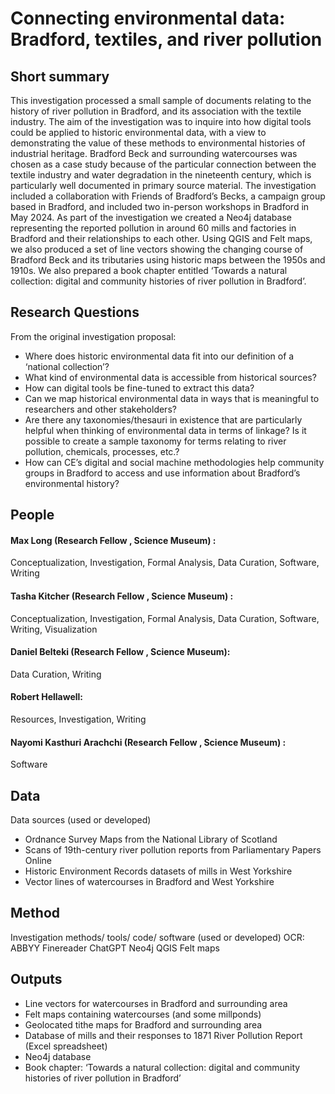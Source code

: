 # Connecting environmental data: Bradford, textiles, and river pollution

## Short summary
This investigation processed a small sample of documents relating to the history of river pollution in Bradford, and its association with the textile industry. The aim of the investigation was to inquire into how digital tools could be applied to historic environmental data, with a view to demonstrating the value of these methods to environmental histories of industrial heritage. Bradford Beck and surrounding watercourses was chosen as a case study because of the particular connection between the textile industry and water degradation in the nineteenth century, which is particularly well documented in primary source material. The investigation included a collaboration with Friends of Bradford’s Becks, a campaign group based in Bradford, and included two in-person workshops in Bradford in May 2024. As part of the investigation we created a Neo4j database representing the reported pollution in around 60 mills and factories in Bradford and their relationships to each other. Using QGIS and Felt maps, we also produced a set of line vectors showing the changing course of Bradford Beck and its tributaries using historic maps between the 1950s and 1910s. We also prepared a book chapter entitled ‘Towards a natural collection: digital and community histories of river pollution in Bradford’. 



## Research Questions 

From the original investigation proposal:
- Where does historic environmental data fit into our definition of a ‘national collection’?
- What kind of environmental data is accessible from historical sources?
- How can digital tools be fine-tuned to extract this data?
- Can we map historical environmental data in ways that is meaningful to researchers and other stakeholders?
- Are there any taxonomies/thesauri in existence that are particularly helpful when thinking of environmental data in terms of linkage? Is it possible to create a sample taxonomy for terms relating to river pollution, chemicals, processes, etc.?
- How can CE’s digital and social machine methodologies help community groups in Bradford to access and use information about Bradford’s environmental history?



## People

#### Max Long (Research Fellow , Science Museum) :
Conceptualization, Investigation, Formal Analysis, Data Curation, Software, Writing 

#### Tasha Kitcher (Research Fellow , Science Museum) : 
Conceptualization, Investigation, Formal Analysis, Data Curation, Software, Writing, Visualization  

#### Daniel Belteki (Research Fellow , Science Museum): 
Data Curation, Writing

#### Robert Hellawell: 
Resources, Investigation, Writing

#### Nayomi Kasthuri Arachchi (Research Fellow , Science Museum) :
Software



## Data

Data sources (used or developed)

- Ordnance Survey Maps from the National Library of Scotland
- Scans of 19th-century river pollution reports from Parliamentary Papers Online
- Historic Environment Records datasets of mills in West Yorkshire
- Vector lines of watercourses in Bradford and West Yorkshire



## Method

Investigation methods/ tools/ code/ software (used or developed)
OCR: ABBYY Finereader
ChatGPT
Neo4j
QGIS
Felt maps


## Outputs  

- Line vectors for watercourses in Bradford and surrounding area
- Felt maps containing watercourses (and some millponds)
- Geolocated tithe maps for Bradford and surrounding area
- Database of mills and their responses to 1871 River Pollution Report (Excel spreadsheet)
- Neo4j database
- Book chapter: ‘Towards a natural collection: digital and community histories of river pollution in Bradford’
